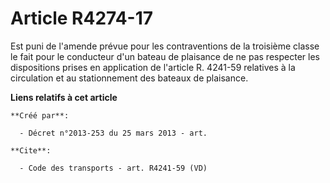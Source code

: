 # Article R4274-17

Est puni de l'amende prévue pour les contraventions de la troisième classe le fait pour le conducteur d'un bateau de
plaisance de ne pas respecter les dispositions prises en application de l'article R. 4241-59 relatives à la circulation et au
stationnement des bateaux de plaisance.

**Liens relatifs à cet article**

	**Créé par**:

	  - Décret n°2013-253 du 25 mars 2013 - art.

	**Cite**:

	  - Code des transports - art. R4241-59 (VD)
